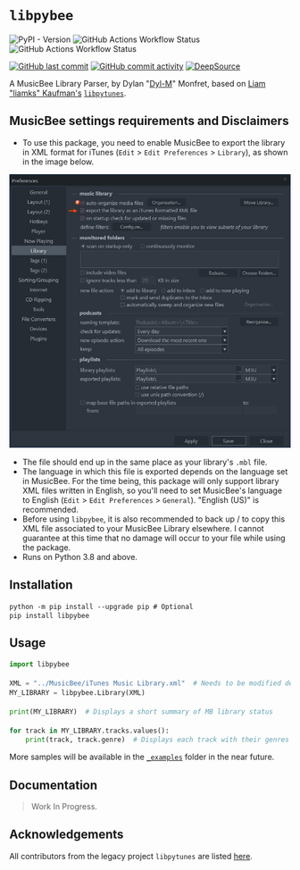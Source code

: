 # `libpybee`

![PyPI - Version](https://img.shields.io/pypi/v/libpybee?style=flat-square&label=Version&color=yellow)
![GitHub Actions Workflow Status](https://img.shields.io/github/actions/workflow/status/Dyl-M/libpybee/python-publish.yml?label=Build&style=flat-square)
![GitHub Actions Workflow Status](https://img.shields.io/github/actions/workflow/status/Dyl-M/libpybee/test.yml?label=Tests&style=flat-square)

[![GitHub last commit](https://img.shields.io/github/last-commit/Dyl-M/libpybee?label=Last%20commit&style=flat-square)](https://github.com/Dyl-M/libpybee/commits/main)
[![GitHub commit activity](https://img.shields.io/github/commit-activity/w/Dyl-M/libpybee?label=Commit%20activity&style=flat-square)](https://github.com/Dyl-M/libpybee/commits/main)
[![DeepSource](https://app.deepsource.com/gh/Dyl-M/libpybee.svg/?label=active+issues&show_trend=true&token=QCUsSXrxx0Gn8hbQxa9G0KcW)](https://app.deepsource.com/gh/Dyl-M/libpybee/)

A MusicBee Library Parser, by Dylan "[Dyl-M](https://github.com/Dyl-M)" Monfret, based on [Liam "liamks" Kaufman's](http://liamkaufman.com/) [`libpytunes`](https://github.com/liamks/libpytunes).

## MusicBee settings requirements and Disclaimers

* To use this package, you need to enable MusicBee to export the library in XML format for iTunes (`Edit` > `Edit Preferences` > `Library`), as shown in the image below.

![](https://raw.githubusercontent.com/Dyl-M/libpybee/main/_media/MB_Preferences_Screenshot.jpg)

* The file should end up in the same place as your library's `.mbl` file.
* The language in which this file is exported depends on the language set in MusicBee. For the time being, this package will only support library XML files written in English, so you'll need to set MusicBee's language to English (`Edit` > `Edit Preferences` > `General`). "English (US)" is recommended.
* Before using `libpybee`, it is also recommended to back up / to copy this XML file associated to your MusicBee Library elsewhere. I cannot guarantee at this time that no damage will occur to your file while using the package.
* Runs on Python 3.8 and above.

## Installation

```shell
python -m pip install --upgrade pip # Optional
pip install libpybee
```

## Usage

```python
import libpybee

XML = "../MusicBee/iTunes Music Library.xml"  # Needs to be modified depending on the location of your MB library.
MY_LIBRARY = libpybee.Library(XML)

print(MY_LIBRARY)  # Displays a short summary of MB library status

for track in MY_LIBRARY.tracks.values():
    print(track, track.genre)  # Displays each track with their genres
```

More samples will be available in the [`_examples`](https://github.com/Dyl-M/libpybee/tree/dev/_examples) folder in the near future.

## Documentation

> Work In Progress.

## Acknowledgements

All contributors from the legacy project `libpytunes` are listed [here](https://github.com/liamks/libpytunes/graphs/contributors).